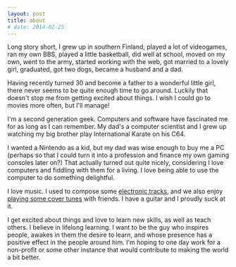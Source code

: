 ```yaml
---
layout: post
title: about
# date: 2014-02-25
---
```


Long story short, I grew up in southern Finland, played a lot of videogames, ran my own BBS, played a little basketball, did well at school, moved on my own, went to the army, started working with the web, got married to a lovely girl, graduated, got two dogs, became a husband and a dad.

Having recently turned 30 and become a father to a wonderful little girl, there never seems to be quite enough time to go around. Luckily that doesn't stop me from getting excited about things. I wish I could go to movies more often, but I'll manage!

I'm a second generation geek. Computers and software have fascinated me for as long as I can remember. My dad's a computer scientist and I grew up watching my big brother play International Karate on his C64.

I wanted a Nintendo as a kid, but my dad was wise enough to buy me a PC (perhaps so that I could turn it into a profession and finance my own gaming consoles later on?) That actually turned out quite nicely, considering I love computers and fiddling with them for a living. I love being able to use the computer to do something delightful.

I love music. I used to compose some [electronic tracks](http://rapumies.com), and we also enjoy [playing some cover tunes](https://www.facebook.com/badfinance) with friends. I have a guitar and I proudly suck at it.

I get excited about things and love to learn new skills, as well as teach others. I believe in lifelong learning. I want to be the guy who inspires people, awakes in them the desire to learn, and whose presence has a positive effect in the people around him. I'm hoping to one day work for a non-profit or some other instance that would contribute to making the world a bit better.
